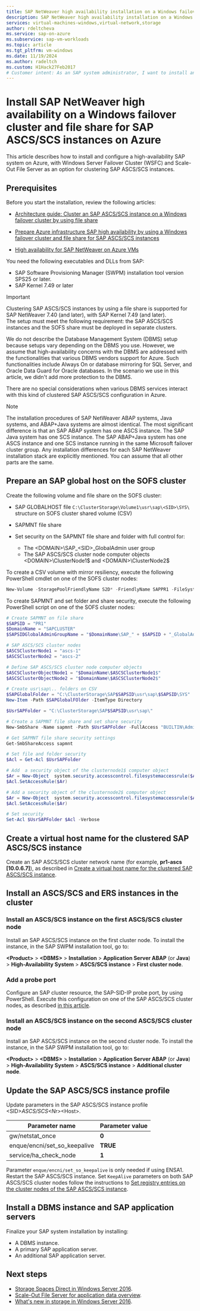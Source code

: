 ```yaml
---
title: SAP NetWeaver high availability installation on a Windows failover cluster and file share for SAP ASCS/SCS instances on Azure | Microsoft Docs
description: SAP NetWeaver high availability installation on a Windows failover cluster and file share for SAP ASCS/SCS instances
services: virtual-machines-windows,virtual-network,storage
author: rdeltcheva
ms.service: sap-on-azure
ms.subservice: sap-vm-workloads
ms.topic: article
ms.tgt_pltfrm: vm-windows
ms.date: 11/19/2024
ms.author: radeltch
ms.custom: H1Hack27Feb2017
# Customer intent: As an SAP system administrator, I want to install and configure a high-availability SAP NetWeaver system on an Azure Windows failover cluster, so that I can ensure continuous operation and reliability for SAP ASCS/SCS instances.
---
```


# Install SAP NetWeaver high availability on a Windows failover cluster and file share for SAP ASCS/SCS instances on Azure

[s2d-in-win-2016]:/windows-server/storage/storage-spaces/storage-spaces-direct-overview
[sofs-overview]:https://technet.microsoft.com/library/hh831349(v=ws.11).aspx
[new-in-win-2016-storage]:/windows-server/storage/whats-new-in-storage

[sap-high-availability-guide-wsfc-file-share]:sap-high-availability-guide-wsfc-file-share.md
[sap-high-availability-infrastructure-wsfc-file-share]:sap-high-availability-infrastructure-wsfc-file-share.md

[sap-high-availability-installation-wsfc-shared-disk-create-ascs-virt-host]:sap-high-availability-installation-wsfc-shared-disk.md#a97ad604-9094-44fe-a364-f89cb39bf097
[sap-high-availability-installation-wsfc-shared-disk-add-probe-port]:sap-high-availability-installation-wsfc-shared-disk.md#10822f4f-32e7-4871-b63a-9b86c76ce761

This article describes how to install and configure a high-availability SAP system on Azure, with Windows Server Failover Cluster (WSFC) and Scale-Out File Server as an option for clustering SAP ASCS/SCS instances.

## Prerequisites

Before you start the installation, review the following articles:

* [Architecture guide: Cluster an SAP ASCS/SCS instance on a Windows failover cluster by using file share][sap-high-availability-guide-wsfc-file-share]

* [Prepare Azure infrastructure SAP high availability by using a Windows failover cluster and file share for SAP ASCS/SCS instances][sap-high-availability-infrastructure-wsfc-file-share]

* [High availability for SAP NetWeaver on Azure VMs](./sap-high-availability-architecture-scenarios.md)

You need the following executables and DLLs from SAP:

* SAP Software Provisioning Manager (SWPM) installation tool version SPS25 or later.
* SAP Kernel 7.49 or later

> [!IMPORTANT]
>
> Clustering SAP ASCS/SCS instances by using a file share is supported for SAP NetWeaver 7.40 (and later), with SAP Kernel 7.49 (and later).  
> The setup must meet the following requirement: the SAP ASCS/SCS instances and the SOFS share must be deployed in separate clusters.

We do not describe the Database Management System (DBMS) setup because setups vary depending on the DBMS you use. However, we assume that high-availability concerns with the DBMS are addressed with the functionalities that various DBMS vendors support for Azure. Such functionalities include Always On or database mirroring for SQL Server, and Oracle Data Guard for Oracle databases. In the scenario we use in this article, we didn't add more protection to the DBMS.

There are no special considerations when various DBMS services interact with this kind of clustered SAP ASCS/SCS configuration in Azure.

> [!NOTE]
> The installation procedures of SAP NetWeaver ABAP systems, Java systems, and ABAP+Java systems are almost identical. The most significant difference is that an SAP ABAP system has one ASCS instance. The SAP Java system has one SCS instance. The SAP ABAP+Java system has one ASCS instance and one SCS instance running in the same Microsoft failover cluster group. Any installation differences for each SAP NetWeaver installation stack are explicitly mentioned. You can assume that all other parts are the same.  

## Prepare an SAP global host on the SOFS cluster

Create the following volume and file share on the SOFS cluster:

* SAP GLOBALHOST file `C:\ClusterStorage\Volume1\usr\sap\<SID>\SYS\` structure on SOFS cluster shared volume (CSV)

* SAPMNT file share

* Set security on the SAPMNT file share and folder with full control for:
  * The \<DOMAIN>\SAP_\<SID>_GlobalAdmin user group
  * The SAP ASCS/SCS cluster node computer objects \<DOMAIN>\ClusterNode1$ and \<DOMAIN>\ClusterNode2$

To create a CSV volume with mirror resiliency, execute the following PowerShell cmdlet on one of the SOFS cluster nodes:

```powershell
New-Volume -StoragePoolFriendlyName S2D* -FriendlyName SAPPR1 -FileSystem CSVFS_ReFS -Size 5GB -ResiliencySettingName Mirror
```

To create SAPMNT and set folder and share security, execute the following PowerShell script on one of the SOFS cluster nodes:

```powershell
# Create SAPMNT on file share
$SAPSID = "PR1"
$DomainName = "SAPCLUSTER"
$SAPSIDGlobalAdminGroupName = "$DomainName\SAP_" + $SAPSID + "_GlobalAdmin"

# SAP ASCS/SCS cluster nodes
$ASCSClusterNode1 = "ascs-1"
$ASCSClusterNode2 = "ascs-2"

# Define SAP ASCS/SCS cluster node computer objects
$ASCSClusterObjectNode1 = "$DomainName\$ASCSClusterNode1$"
$ASCSClusterObjectNode2 = "$DomainName\$ASCSClusterNode2$"

# Create usr\sap\.. folders on CSV
$SAPGlobalFolder = "C:\ClusterStorage\SAP$SAPSID\usr\sap\$SAPSID\SYS"
New-Item -Path $SAPGlobalFOlder -ItemType Directory

$UsrSAPFolder = "C:\ClusterStorage\SAP$SAPSID\usr\sap\"

# Create a SAPMNT file share and set share security
New-SmbShare -Name sapmnt -Path $UsrSAPFolder -FullAccess "BUILTIN\Administrators", $ASCSClusterObjectNode1, $ASCSClusterObjectNode2 -ContinuouslyAvailable $true -CachingMode None -Verbose

# Get SAPMNT file share security settings
Get-SmbShareAccess sapmnt

# Set file and folder security
$Acl = Get-Acl $UsrSAPFolder

# Add  a security object of the clusternode1$ computer object
$Ar = New-Object  system.security.accesscontrol.filesystemaccessrule($ASCSClusterObjectNode1,"FullControl",'ContainerInherit,ObjectInherit', 'None', 'Allow')
$Acl.SetAccessRule($Ar)

# Add a security object of the clusternode2$ computer object
$Ar = New-Object  system.security.accesscontrol.filesystemaccessrule($ASCSClusterObjectNode2,"FullControl",'ContainerInherit,ObjectInherit', 'None', 'Allow')
$Acl.SetAccessRule($Ar)

# Set security
Set-Acl $UsrSAPFolder $Acl -Verbose
```

## Create a virtual host name for the clustered SAP ASCS/SCS instance

Create an SAP ASCS/SCS cluster network name (for example, **pr1-ascs [10.0.6.7]**), as described in [Create a virtual host name for the clustered SAP ASCS/SCS instance][sap-high-availability-installation-wsfc-shared-disk-create-ascs-virt-host].

## Install an ASCS/SCS and ERS instances in the cluster

### Install an ASCS/SCS instance on the first ASCS/SCS cluster node

Install an SAP ASCS/SCS instance on the first cluster node. To install the instance, in the SAP SWPM installation tool, go to:

**\<Product>** > **\<DBMS>** > **Installation** > **Application Server ABAP** (or **Java**) > **High-Availability System** > **ASCS/SCS instance** > **First cluster node**.

### Add a probe port

Configure an SAP cluster resource, the SAP-SID-IP probe port, by using PowerShell. Execute this configuration on one of the SAP ASCS/SCS cluster nodes, as described [in this article][sap-high-availability-installation-wsfc-shared-disk-add-probe-port].

### Install an ASCS/SCS instance on the second ASCS/SCS cluster node

Install an SAP ASCS/SCS instance on the second cluster node. To install the instance, in the SAP SWPM installation tool, go to:

**\<Product>** > **\<DBMS>** > **Installation** > **Application Server ABAP** (or **Java**) > **High-Availability System** > **ASCS/SCS instance** > **Additional cluster node**.

## Update the SAP ASCS/SCS instance profile

Update parameters in the SAP ASCS/SCS instance profile \<SID>_ASCS/SCS\<Nr>_\<Host>.

| Parameter name | Parameter value |
| --- | --- |
| gw/netstat_once | **0** |
| enque/encni/set_so_keepalive  | **TRUE** |
| service/ha_check_node | **1** |

Parameter `enque/encni/set_so_keepalive` is only needed if using ENSA1.  
Restart the SAP ASCS/SCS instance.
Set `KeepAlive` parameters on both SAP ASCS/SCS cluster nodes follow the instructions to [Set registry entries on the cluster nodes of the SAP ASCS/SCS instance](./sap-high-availability-infrastructure-wsfc-shared-disk.md#add-registry-entries-on-both-cluster-nodes-of-the-ascsscs-instance).

## Install a DBMS instance and SAP application servers

Finalize your SAP system installation by installing:

* A DBMS instance.
* A primary SAP application server.
* An additional SAP application server.

## Next steps

* [Storage Spaces Direct in Windows Server 2016][s2d-in-win-2016].
* [Scale-Out File Server for application data overview][sofs-overview].
* [What's new in storage in Windows Server 2016][new-in-win-2016-storage].
